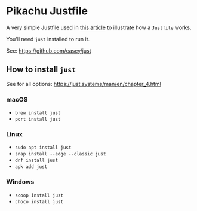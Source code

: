 # Pikachu Justfile

A very simple Justfile used in [this article](https://github.com/kevinchar93/pikachu-makefile) to illustrate how a `Justfile` works.

You'll need `just` installed to run it.

See: https://github.com/casey/just

## How to install `just`

See for all options: https://just.systems/man/en/chapter_4.html

### macOS

- `brew install just`
- `port install just`

### Linux 

- `sudo apt install just`
- `snap install --edge --classic just`
- `dnf install just`
- `apk add just`

### Windows

- `scoop install just`
- `choco install just`
